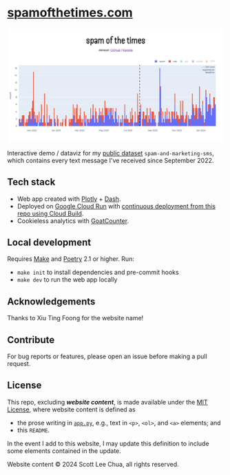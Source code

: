 # [spamofthetimes.com](https://spamofthetimes.com)

![Screenshot of a chart entitled 'spam of the times' showing the count of spam texts received per day betwen September 2022 and February 2024](https://raw.githubusercontent.com/scottleechua/spam-of-the-times/main/assets/header_spamofthetimes.png)

Interactive demo / dataviz for my [public dataset](https://github.com/scottleechua/data/tree/main/spam-and-marketing-sms) `spam-and-marketing-sms`, which contains every text message I've received since September 2022.

## Tech stack
- Web app created with [Plotly](https://plotly.com/python/getting-started/) + [Dash](https://dash.plotly.com/).
- Deployed on [Google Cloud Run](https://cloud.google.com/run/docs/overview/what-is-cloud-run) with [continuous deployment from this repo using Cloud Build](https://cloud.google.com/run/docs/continuous-deployment-with-cloud-build).
- Cookieless analytics with [GoatCounter](https://github.com/arp242/goatcounter).

## Local development
Requires [Make](https://www.gnu.org/software/make/) and [Poetry](https://python-poetry.org/) 2.1 or higher. Run:
- `make init` to install dependencies and pre-commit hooks
- `make dev` to run the web app locally

## Acknowledgements
Thanks to Xiu Ting Foong for the website name!

## Contribute
For bug reports or features, please open an issue before making a pull request.

## License

This repo, excluding ***website content***, is made available under the [MIT License](/LICENSE), where website content is defined as
- the prose writing in [`app.py`](/app.py), e.g., text in `<p>`, `<ol>`, and `<a>` elements; and
- this `README`.

In the event I add to this website, I may update this definition to include some elements contained in the update.

Website content &copy; 2024 Scott Lee Chua, all rights reserved.

